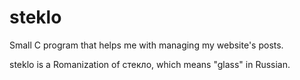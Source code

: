 # steklo

Small C program that helps me with managing my website's posts.

steklo is a Romanization of стекло, which means "glass" in Russian.
